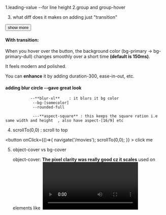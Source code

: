 

1.leading-value --for line height
2.group and group-hover 

3. what diff does it makes on adding just "transition"

<div className='flex justify-center items-center mt-20'>
               <button className='bg-primary px-10 py-3 hover:bg-primary-dull rounded-md transition text-sm font-medium  cursor-pointer'>show more</button>
</div>


#### With transition:
When you hover over the button, the background color (bg-primary → bg-primary-dull) changes smoothly over a short time 
**(default is 150ms)**.

It feels modern and polished.

You can **enhance** it by adding duration-300, ease-in-out, etc.


#### adding blur circle --gave great look
               --**blur-xl**    : it blurs it bg color
                --bg-[somecolor]
                --rounded-full

                ---**aspect-square** : this keeps the square ration i.e same width and height  , also have aspect-[16/9] etc

4. scrollTo(0,0) : scroll to top

 <button onClick={()=>{ navigate('/movies'); scrollTo(0,0); }} > click me </button> 


5. object-cover vs bg-cover

   object-cover:   **The pixel clarity was really good cz it scales**
                 used on elements like <img> <video> <iframe>
                 CSS Equivalent: object-fit: cover;

                Behavior:
                Scales the image to fill the container while maintaining its aspect ratio.

                Parts of the image might be cropped if the container's aspect ratio differs.

                <img class="object-cover w-40 h-40" src="image.jpg" />

   bg-cover    :
                 used on 	Any element with a background-image



6. Truncate
        truncate in Tailwind CSS
        
    The truncate utility is used to cut off long text with an ellipsis (...) if it overflows its container, keeping the layout clean.                 

7.  space-y-2 : space 
      
        
                    <div className='text-sm space-y-2 '>
                            <p>Home</p> 
                            <p>About us</p>
                            <p>Contact us</p>
                            <p>Privacy policy</p>
                    </div>


8.  w-max  : equilavalent to "width:max-content" 
           “Make the width just wide enough to fit the longest unbreakable content (like text or inline elements), without wrapping"


           "So w-max makes the element grow only as wide as its longest content, and not more."
     <div className='overflow-x-auto no-scroll'>
               <div className='py-10 flex gap-5  w-max'>
              {
                dummyCastsData.map((cast)=>(
                  <div className='flex-col items-center justify-center w-full '>

                    <img src={cast.profile_path} alt="profileImage" className='aspect-square  rounded-full size-20 object-center object-cover'/>
                    <p className='text-sm'>{cast.name}</p>

                  </div>

                ))
              }
             </div>                    
                        


9. active:scale-95  -to a button

   shrinks the button when clicked


10. scrolling to a particular section when a button clicked

   **Problem:** scroll to the top of the component aligning with the top of the screen --which looks bad

   **Solution:** just adding padding to the of that section(div)  ,so the main content comes little down 


   1. Easy to is Using id and <a href="#id"> (HTML-native way)


        {/* Target section */}
        <div id="features" className="h-screen bg-gray-100">
        <h2>Features Section</h2>
        </div>

        {/* Scroll button */}
        <a href="#features">
        <button className="px-4 py-2 bg-blue-500 text-white rounded">Go to Features</button>
        </a>



  2. **Using useRef Hook**   

        import React, { useRef } from 'react';

        export default function App() {
        const sectionRef = useRef(null);

        const scrollToSection = () => {
            sectionRef.current?.scrollIntoView({ behavior: 'smooth' });
        };

        return (
            <div>
            <button
                className="px-4 py-2 bg-blue-600 text-white rounded"
                onClick={scrollToSection}
            >
                Scroll to Section
            </button>

            <div className="h-screen"></div> {/* Spacer */}

            <div
                ref={sectionRef}
                className="h-screen bg-yellow-200 flex items-center justify-center"
            >
                🎯 Target Section
            </div>
            </div>
        );
        }


11. **SeatLayout** :
                    we are using just to run N times and return something everytime ,How weird . In Other Langs we just use for or while loop to traverse N times
 

                ✅ This is the general structure:
               
                Array.from({ length: N }, (element, index) => {
               
                return someValue;
                });


                So, in your example:

                Array.from({ length: count }, (_, i) => {
                return ();
                });


                🔍 It means:
                You're creating an array of count items.

                _ is the element (but since you're not using it, it’s just _).

                i is the index (from 0 to count - 1).

                return () means you're returning something (e.g., JSX or values) for each index.

